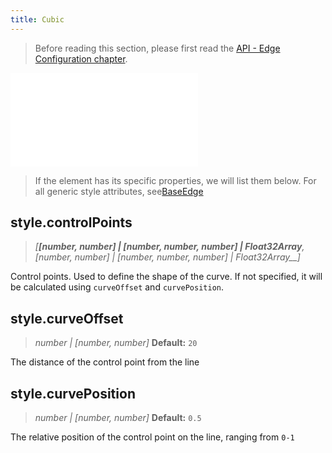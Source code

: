 ```yaml
---
title: Cubic
---
```


> Before reading this section, please first read the [API - Edge Configuration chapter](/api/elements/edges/base-edge).

<embed src="@/common/api/elements/edges/cubic.md"></embed>

> If the element has its specific properties, we will list them below. For all generic style attributes, see[BaseEdge](./BaseEdge.en.md)

## style.controlPoints

> _[**[number, number] \| [number, number, number] \| Float32Array**,_ _[number, number] \| [number, number, number] \| Float32Array\_\_]_

Control points. Used to define the shape of the curve. If not specified, it will be calculated using `curveOffset` and `curvePosition`.

## style.curveOffset

> _number \| [number, number]_ **Default:** `20`

The distance of the control point from the line

## style.curvePosition

> _number \| [number, number]_ **Default:** `0.5`

The relative position of the control point on the line, ranging from `0-1`
